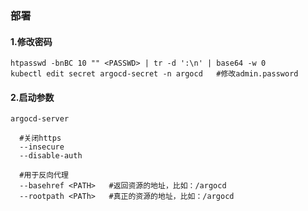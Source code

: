 ### 部署

#### 1.修改密码
```shell
htpasswd -bnBC 10 "" <PASSWD> | tr -d ':\n' | base64 -w 0
kubectl edit secret argocd-secret -n argocd   #修改admin.password
```

#### 2.启动参数
```shell
argocd-server

  #关闭https
  --insecure      
  --disable-auth

  #用于反向代理
  --basehref <PATH>   #返回资源的地址，比如：/argocd
  --rootpath <PATh>   #真正的资源的地址，比如：/argocd
```
